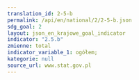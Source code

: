 ```yaml
---
translation_id: 2-5-b
permalink: /api/en/national/2/2-5-b.json
sdg_goal: 2
layout: json_en_krajowe_goal_indicator
indicator: "2.5.b"
zmienne: total
indicator_variable_1: ogółem;
kategorie: null
source_url: www.stat.gov.pl
---
```

